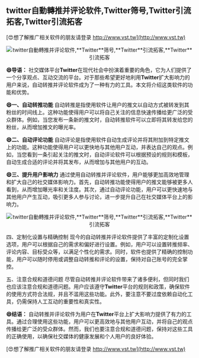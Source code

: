 ## **twitter自動轉推并评论软件,**Twitter**筛号,**Twitter**引流拓客,**Twitter**引流拓客**

[😍想了解推广相关软件的朋友请登录 http://www.vst.tw](http://www.vst.tw)

 <center><img src="https://vst.tw/MP4/tuiguang/png/3.png" alt="twitter自動轉推并评论软件,**Twitter**筛号,**Twitter**引流拓客,**Twitter**引流拓客"></center>

**😄导语：**
社交媒体平台**Twitter**在现代社会中扮演着重要的角色，它为人们提供了一个分享观点、互动交流的平台。对于那些希望更好地利用**Twitter**扩大影响力的用户来说，自动转推并评论软件成为了一种有力的工具。本文将介绍这类软件的功能和优势。

**😄一、自动转推功能**
自动转推是指使用软件让用户的推文以自动方式被转发到其粉丝的时间线上。这种功能使得用户可以将自己关注的信息快速传播给更广泛的受众群体。例如，当您发布一条新的推文时，自动转推软件可以立即将其转发给您的粉丝，从而增加推文的曝光率。

**😄二、自动评论功能**
自动评论是指使用软件自动生成评论并将其附加到特定推文上的功能。这种功能使得用户可以更快地与其他用户互动，并表达自己的观点。例如，当您看到一条引起关注的推文时，自动评论软件可以根据预设的规则和模板，自动生成合适的评论并将其发布，从而增加与其他用户的互动。

**😄三、提升用户影响力**
通过使用自动转推并评论软件，用户能够更加高效地管理和扩大自己的社交媒体影响力。首先，自动转推功能使得用户的推文能够被更多人看到，从而增加曝光率和关注度。其次，通过自动评论功能，用户可以更快速地与其他用户产生互动，吸引更多人参与讨论，进一步提升自己在社交媒体平台上的影响力。

 <center><img src="https://vst.tw/MP4/tuiguang/png/0.png" alt="twitter自動轉推并评论软件,**Twitter**筛号,**Twitter**引流拓客,**Twitter**引流拓客"></center>

四、定制化设置与精确控制
现今的自动转推并评论软件提供了丰富的定制化设置选项，用户可以根据自己的需求和偏好进行设置。例如，用户可以设置转推频率、评论内容、目标受众等，以满足个性化的需求。同时，软件也提供了精确的控制功能，用户可以随时停用或调整自动转推和评论的设置，保持对自己账号的完全掌控。

五、注意合规和道德问题
尽管自动转推并评论软件带来了诸多便利，但同时我们也应该注意合规和道德问题。用户应该遵守**Twitter**平台的规则和政策，确保软件的使用方式符合法规，并且不滥用这些功能。此外，要注意不要过度依赖自动化工具，仍需保持人工互动的重要性和真实性。

**😄结语：**
自动转推并评论软件为用户在**Twitter**平台上扩大影响力提供了有力的工具。通过合理使用这些功能，用户可以更高效地与其他用户互动，并将自己的观点传播给更广泛的受众群体。然而，我们也要注意合规和道德问题，保持对这些工具的正确使用，以确保社交媒体的健康发展和个人用户的良好体验。

[😍想了解推广相关软件的朋友请登录 http://www.vst.tw](http://www.vst.tw)



